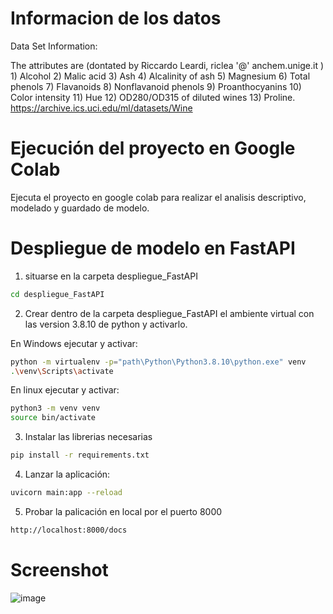 # Informacion de los datos

Data Set Information:

The attributes are (dontated by Riccardo Leardi, riclea '@' anchem.unige.it ) 1) Alcohol 2) Malic acid 3) Ash 4) Alcalinity of ash 5) Magnesium 6) Total phenols 7) Flavanoids 8) Nonflavanoid phenols 9) Proanthocyanins 10) Color intensity 11) Hue 12) OD280/OD315 of diluted wines 13) Proline.
https://archive.ics.uci.edu/ml/datasets/Wine

# Ejecución del proyecto en Google Colab

Ejecuta el proyecto en google colab para realizar el analisis descriptivo, modelado y guardado de modelo.


# Despliegue de modelo en FastAPI

1. situarse en la carpeta despliegue_FastAPI
```sh
cd despliegue_FastAPI
```
2. Crear dentro de la carpeta despliegue_FastAPI el ambiente virtual con las version 3.8.10 de python y activarlo.

En Windows ejecutar y activar:
```sh
python -m virtualenv -p="path\Python\Python3.8.10\python.exe" venv
.\venv\Scripts\activate

```
En linux ejecutar y activar:
```sh
python3 -m venv venv
source bin/activate
```
3. Instalar las librerias necesarias
```sh
pip install -r requirements.txt
```
4. Lanzar la aplicación: 
```sh
uvicorn main:app --reload
```

5. Probar la palicación en local por el puerto 8000
```sh
http://localhost:8000/docs

```

# Screenshot

![image](https://github.com/EdFlo15/FastAPI_Wines/main/despliegue_FastAPI/img/img1.png?raw=true)